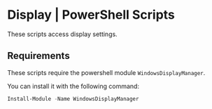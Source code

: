 # Display | PowerShell Scripts

These scripts access display settings.

## Requirements

These scripts require the powershell module `WindowsDisplayManager`.

You can install it with the following command:

```powershell
Install-Module -Name WindowsDisplayManager
```
